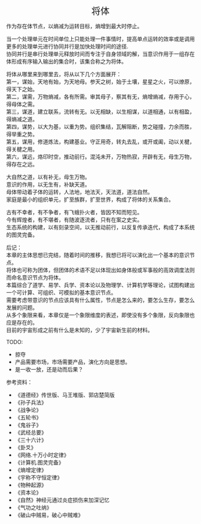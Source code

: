 <center><font size=5>将体</font></center>

作为存在体节点，以熵减为运转目标，熵增到最大时停止。<br>

当一个处理单元在时间单位上只能处理一件事情时，提高单点运转的效率或是调用更多的处理单元进行协同并行是加快处理时间的途径.<br/>
协同并行是串行处理单元释放时间而专注于自身领域的解，当意识作用于一组存在体形成有序输入输出的集合时，该集合称之为将体。<br/>

将体从哪里来到哪里去，将从以下几个方面展开：<br/>
第一，谋始，天地有始，为天地母。参天之树，始于土壤，星星之火，可以燎原，得天下之始。<br/>
第二，谋需，万物熵减，各有所需。审其母子，察其有无，熵增熵减，存用于心，得母体之需。<br/>
第三，谋道，建立联系，流转有无。以无相缺，以生相谋，以道相通，以有相盈，得熵减之道。<br/>
第四，谋势，以大为基，以重为势。组织集结，瓦解阻断，势之碰撞，力余而胜，得举重之势。<br/>
第五，谋用，修道炼法，构建基业。守正用奇，转丸去乱，或开或阖，动以关楗，得关楗之用。<br/>
第六，谋远，烙印时空，推动前行。混沌未开，万物热寂，开辟有无，母生万物，得存在之远。<br/>

大自然之道，以有补无，母生万物。<br/>
意识的作用，以无生有，补缺天道。<br/>
母体带动着子体的运转，人法地，地法天，天法道，道法自然。<br/>
家庭是最小的组织单元，扩至族群，扩至世界，构成了将体的关系集合。<br/>

古有不幸者，有不争者，有飞蛾扑火者，皆因不知而短见。<br/>
今有辉煌者，有不堪者，有随波逐流者，只有在案之史实。<br/>
生态系统的构建，以有刻录空间，以无推动前行，以反复传承迭代，构成了本系统的图灵完备。<br/>

后记：<br/>
本章的主体思想已完结，随着时间的推移，我想已将可以演化出一个基本的意识节点。<br/>
将体也可称为团体，但团体的术语不足以体现出如身体般或军事般的高效调度法则而命名意识节点为将体。<br/>
本篇综合了道学、易学、兵学、资本论以及物理学、计算机学等理论，试图构建出一个可计算、可组织、可模拟的基本意识节点。<br/>
需要考虑带意识的节点应该具有什么属性，节点是怎么来的，要怎么生存，要怎么发展的问题。<br/>
从多个象限来看，本章仅是一个象限维度的表述，即使没有多个象限，反向象限也应是存在的。<br/>
目前的宇宙形成之前有什么是未知的，少了宇宙新生前的材料。<br/>

TODO:
* 掠夺
* 产品需要市场，市场需要产品，演化方向是思想。
* 是一收一放，还是动而后果？

参考资料：
* 《道德经》传世版、马王堆版、郭店楚简版
* 《孙子兵法》
* 《战争论》
* 《五轮书》
* 《鬼谷子》
* 《武经总要》
* 《三十六计》
* 《卦爻》
* 《网络.十万小时定律》
* 《计算机.图灵完备》
* 《熵增定律》
* 《宇称不守恒定律》
* 《物种起源》
* 《资本论》
* 《自然》神经元通过炎症损伤来加深记忆
* 《气功之吐纳》
* 《破山中贼易，破心中贼难》
